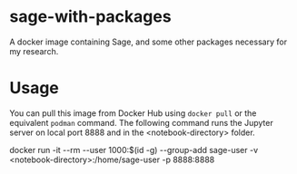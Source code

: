 # sage-with-packages
A docker image containing Sage, and some other packages necessary for my research.

# Usage
You can pull this image from Docker Hub using `docker pull` or the equivalent `podman`
command. The following command runs the Jupyter server on local port 8888 and in the \<notebook-directory\> folder.

  docker run -it --rm --user 1000:$(id -g) --group-add sage-user -v \<notebook-directory\>:/home/sage-user -p 8888:8888 <container-id>
